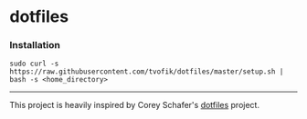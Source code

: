 # dotfiles

### Installation
```
sudo curl -s https://raw.githubusercontent.com/tvofik/dotfiles/master/setup.sh | bash -s <home_directory>
```
___
This project is heavily inspired by Corey Schafer's [dotfiles](https://github.com/CoreyMSchafer/dotfiles) project.
